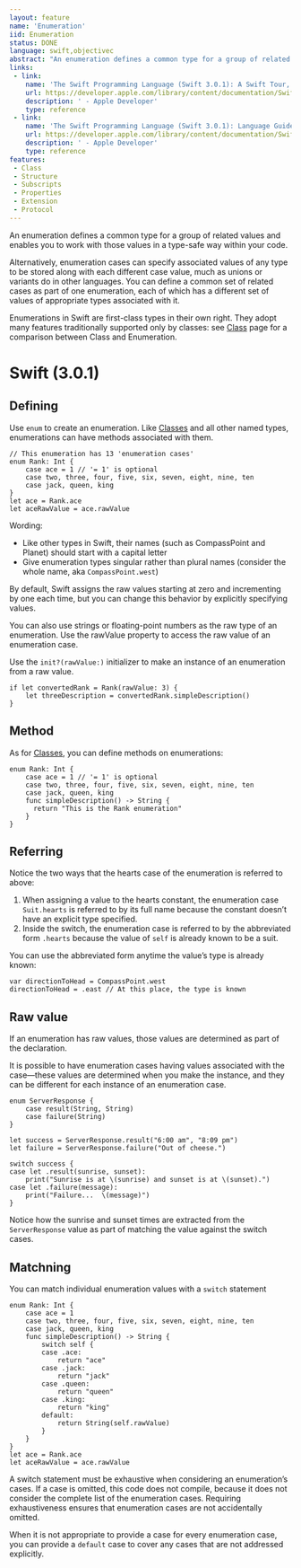 ```yaml
---
layout: feature
name: 'Enumeration'
iid: Enumeration
status: DONE
language: swift,objectivec
abstract: "An enumeration defines a common type for a group of related values and enables you to work with those values in a type-safe way within your code."
links:
 - link:
    name: 'The Swift Programming Language (Swift 3.0.1): A Swift Tour, Enumerations and Structures'
    url: https://developer.apple.com/library/content/documentation/Swift/Conceptual/Swift_Programming_Language/GuidedTour.html#//apple_ref/doc/uid/TP40014097-CH2-ID1
    description: ' - Apple Developer'
    type: reference
 - link:
    name: 'The Swift Programming Language (Swift 3.0.1): Language Guide, Enumerations'
    url: https://developer.apple.com/library/content/documentation/Swift/Conceptual/Swift_Programming_Language/Enumerations.html
    description: ' - Apple Developer'
    type: reference
features:
 - Class
 - Structure
 - Subscripts
 - Properties
 - Extension
 - Protocol
---
```


An enumeration defines a common type for a group of related values and enables you to work with those values in a type-safe way within your code.

Alternatively, enumeration cases can specify associated values of any type to be stored along with each different case value, much as unions or 
variants do in other languages. You can define a common set of related cases as part of one enumeration, each of which has a different set of values 
of appropriate types associated with it.

Enumerations in Swift are first-class types in their own right. They adopt many features traditionally supported only by classes: see [Class](/Class) 
page for a comparison between Class and Enumeration.


# Swift (3.0.1)

## Defining

Use `enum` to create an enumeration. Like [Classes](/Class) and all other named types, enumerations can have methods associated with them.

```
// This enumeration has 13 'enumeration cases'
enum Rank: Int {
    case ace = 1 // '= 1' is optional
    case two, three, four, five, six, seven, eight, nine, ten
    case jack, queen, king
}
let ace = Rank.ace
let aceRawValue = ace.rawValue
```

Wording:

* Like other types in Swift, their names (such as CompassPoint and Planet) should start with a capital letter
* Give enumeration types singular rather than plural names (consider the whole name, aka `CompassPoint.west`)

By default, Swift assigns the raw values starting at zero and incrementing by one each time, but you can change this behavior by explicitly specifying values. 

You can also use strings or floating-point numbers as the raw type of an enumeration. Use the rawValue property to access the raw value of an enumeration case.

Use the `init?(rawValue:)` initializer to make an instance of an enumeration from a raw value.

```
if let convertedRank = Rank(rawValue: 3) {
    let threeDescription = convertedRank.simpleDescription()
}
```

## Method

As for [Classes](/Class), you can define methods on enumerations:

```
enum Rank: Int {
    case ace = 1 // '= 1' is optional
    case two, three, four, five, six, seven, eight, nine, ten
    case jack, queen, king
    func simpleDescription() -> String {
	  return "This is the Rank enumeration"
    }
}
```


## Referring

Notice the two ways that the hearts case of the enumeration is referred to above: 

1. When assigning a value to the hearts constant, the enumeration case `Suit.hearts` is referred to by its full name because the constant doesn’t have 
an explicit type specified. 
1. Inside the switch, the enumeration case is referred to by the abbreviated form `.hearts` because the value of `self` is already known to be a suit. 

You can use the abbreviated form anytime the value’s type is already known:

```
var directionToHead = CompassPoint.west
directionToHead = .east // At this place, the type is known
```


## Raw value

If an enumeration has raw values, those values are determined as part of the declaration.

It is possible to have enumeration cases having values associated with the case—these values are determined when you make the instance, and they can be different for each instance of an enumeration case.

```
enum ServerResponse {
    case result(String, String)
    case failure(String)
}

let success = ServerResponse.result("6:00 am", "8:09 pm")
let failure = ServerResponse.failure("Out of cheese.")
 
switch success {
case let .result(sunrise, sunset):
    print("Sunrise is at \(sunrise) and sunset is at \(sunset).")
case let .failure(message):
    print("Failure...  \(message)")
}
```

Notice how the sunrise and sunset times are extracted from the `ServerResponse` value as part of matching the value against the switch cases.


## Matchning

You can match individual enumeration values with a `switch` statement

```
enum Rank: Int {
    case ace = 1
    case two, three, four, five, six, seven, eight, nine, ten
    case jack, queen, king
    func simpleDescription() -> String {
        switch self {
        case .ace:
            return "ace"
        case .jack:
            return "jack"
        case .queen:
            return "queen"
        case .king:
            return "king"
        default:
            return String(self.rawValue)
        }
    }
}
let ace = Rank.ace
let aceRawValue = ace.rawValue
```

A switch statement must be exhaustive when considering an enumeration’s cases. If a case is omitted, this code does not compile, because it does not 
consider the complete list of the enumeration cases. Requiring exhaustiveness ensures that enumeration cases are not accidentally omitted.

When it is not appropriate to provide a case for every enumeration case, you can provide a `default` case to cover any cases that are not addressed explicitly.



<!--
## Code Summary

// This enumeration has 14 'enumeration cases'
enum Rank: Int {                            // 1) Defining
    case ace = 1                            // '= 1' is the optional zero-based starting raw value
    case two, three, four, five, six, seven, eight, nine, ten
    case jack, queen, king
	case joker(String)                      // Custom raw value associated to this case.
    func simpleDescription() -> String {    // 3) Method
        switch self {                       // 4) Matching with 'switch'
        case .ace:
            return "ace"
        case .jack:
            return "jack"
        case .queen:
            return "queen"
        case .king:
            return "king"
        default:
            return String(self.rawValue)
        }
    }
}
var card = Rank.ace
card = .jack                                // At this place, the enumeration type is known, so it is optional
let aceRawValue = ace.rawValue
```

-->

